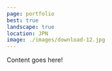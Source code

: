 ```yaml
---
page: portfolio
best: true
landscape: true
location: JPN
image: ./images/download-12.jpg
---
```

Content goes here!

